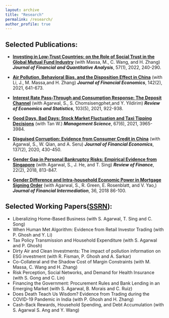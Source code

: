 ```yaml
---
layout: archive
title: "Research"
permalink: /research/
author_profile: true
---
```


## Selected Publications:

* [**Investing in Low-Trust Countries: on the Role of Social Trust in the Global Mutual Fund Industry**](https://www.cambridge.org/core/journals/journal-of-financial-and-quantitative-analysis/article/abs/investing-in-lowtrust-countries-on-the-role-of-social-trust-in-the-global-mutual-fund-industry/BCB3D07E9586DFA791793DE3DD1F02F8) (with Massa, M., C. Wang, and H. Zhang) **_Journal of Financial and Quantitative Analysis_**, 57(1), 2022, 240-290.

* [**Air Pollution, Behavioral Bias, and the Disposition Effect in China**](https://www.sciencedirect.com/science/article/abs/pii/S0304405X19302223) (with Li, J., M. Massa,and H. Zhang) **_Journal of Financial Economics_**, 142(2), 2021, 641-673.

* [**Interest Rate Pass-Through and Consumption Response: The Deposit Channel**](https://www.mitpressjournals.org/doi/abs/10.1162/rest_a_00941?mobileUi=0) (with Agarwal, S., S. Chomsisengphet,and Y. Yildirim) **_Review of Economics and Statistics_**, 103(5), 2021, 922-938.

* [**Good Days, Bad Days: Stock Market Fluctuation and Taxi Tipping Decisions**](https://pubsonline.informs.org/doi/10.1287/mnsc.2019.3557) (with Tan W.) **_Management Science_**, 67(6), 2021, 3965-3984.

* [**Disguised Corruption: Evidence from Consumer Credit in China**](https://www.sciencedirect.com/science/article/abs/pii/S0304405X20300611) (with Agarwal, S., W. Qian, and A. Seru) **_Journal of Financial Economics_**, 137(2), 2020, 430-450.	

* [**Gender Gap in Personal Bankruptcy Risks: Empirical Evidence from Singapore**](https://academic.oup.com/rof/article-abstract/22/2/813/2629221)  (with Agarwal, S., J. He, and T. Sing) **_Review of Finance_**, 22(2), 2018, 813-847.	

* [**Gender Difference and Intra-household Economic Power in Mortgage Signing Order**](https://www.sciencedirect.com/science/article/abs/pii/S104295731830007X)  (with Agarwal, S., R. Green, E. Rosenblatt, and V. Yao,) **_Journal of Financial Intermediation_**, 36, 2018 86-100.	

## Selected Working Papers([SSRN](https://papers.ssrn.com/sol3/cf_dev/AbsByAuth.cfm?per_id=1744628)):

* Liberalizing Home-Based Business (with S. Agarwal, T. Sing and C. Song) 
* When Human Met Algorithm: Evidence from Retail Investor Trading (with P.  Ghosh and Y. Li)
* Tax Policy Transmission and Household Expenditure (with S. Agarwal and P. Ghosh)
* Dirty Air and Clean Investments: The impact of pollution information on ESG investment (with R. Fisman, P. Ghosh and A. Sarkar)
* Co-Collateral and the Shadow Cost of Margin Constraints (with M. Massa, C. Wang and H. Zhang)
* Risk Perception, Social Networks, and Demand for Health Insurance (with S. Gong and C. Lin)
* Financing the Government: Procurement Rules and Bank Lending in an Emerging Market (with S. Agarwal, B. Morais and C. Ruiz)
* Does Death Teach Us Wisdom? Evidence from Trading during the COVID-19 Pandemic in India (with P. Ghosh and H. Zhang)
* Cash-Back Rewards, Household Spending, and Debt Accumulation (with S. Agarwal S. Ang and Y. Wang)

